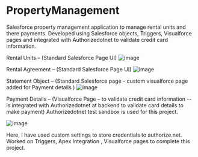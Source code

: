# PropertyManagement
Salesforce property management application to manage rental units and there payments. Developed using Salesforce objects, Triggers, Visualforce pages and integrated with Authorizedotnet to validate credit card information.

Rental Units – (Standard Salesforce Page UI)
 ![image](https://user-images.githubusercontent.com/15194083/91686808-e98c1d00-eb7b-11ea-829d-0d834b9619a7.png)


Rental Agreement – (Standard Salesforce Page UI)
 ![image](https://user-images.githubusercontent.com/15194083/91686862-04f72800-eb7c-11ea-9d68-e1bcdf23ccfa.png)

Statement Object – (Standard Salesforce page - custom visualforce page added for Payment details )
![image](https://user-images.githubusercontent.com/15194083/91686915-20fac980-eb7c-11ea-8828-26663df26564.png)
 
Payment Details –  (Visualforce Page – to validate credit card information -- is integrated with Authorizedotnet at backend to validate card details to make payment)
Authorizedotnet test sandbox is used for this project.	
 
![image](https://user-images.githubusercontent.com/15194083/91686962-44257900-eb7c-11ea-8f2b-76f3e937a75a.png)

Here, I have used custom settings to store credentials to authorize.net. 
Worked on Triggers, Apex Integration , Visualforce pages to complete this project.


